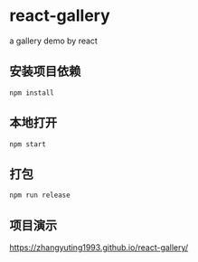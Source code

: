 # react-gallery
a gallery demo by react

## 安装项目依赖
  `npm install`
  
## 本地打开
  `npm start`
  
## 打包
  `npm run release`
  
## 项目演示
<https://zhangyuting1993.github.io/react-gallery/>
  
 

  
